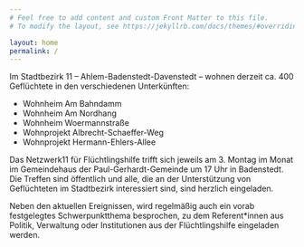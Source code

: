 ```yaml
---
# Feel free to add content and custom Front Matter to this file.
# To modify the layout, see https://jekyllrb.com/docs/themes/#overriding-theme-defaults

layout: home
permalink: /
---
```


Im Stadtbezirk 11 – Ahlem-Badenstedt-Davenstedt – wohnen derzeit ca. 400 Geflüchtete in den verschiedenen Unterkünften:

- Wohnheim Am Bahndamm
- Wohnheim Am Nordhang
- Wohnheim Woermannstraße
- Wohnprojekt Albrecht-Schaeffer-Weg
- Wohnprojekt Hermann-Ehlers-Allee

Das Netzwerk11 für Flüchtlingshilfe trifft sich jeweils am 3. Montag im Monat im Gemeindehaus der Paul-Gerhardt-Gemeinde um 17 Uhr in Badenstedt. Die Treffen sind öffentlich und alle, die an der Unterstützung von Geflüchteten im Stadtbezirk interessiert sind, sind herzlich eingeladen.

Neben den aktuellen Ereignissen, wird regelmäßig auch ein vorab festgelegtes Schwerpunktthema besprochen, zu dem Referent*innen aus Politik, Verwaltung oder Institutionen aus der Flüchtlingshilfe eingeladen werden.
